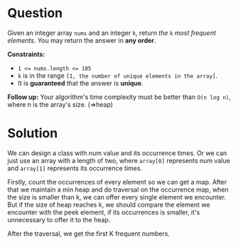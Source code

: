 # Question

Given an integer array `nums` and an integer `k`, return *the* `k` *most frequent elements*. You may return the answer in **any order**.

**Constraints:**

- `1 <= nums.length <= 105`
- `k` is in the range `[1, the number of unique elements in the array]`.
- It is **guaranteed** that the answer is **unique**.

**Follow up:** Your algorithm's time complexity must be better than `O(n log n)`, where n is the array's size. (=>heap)

# Solution

We can design a class with num value and its occurrence times. Or we can just use an array with a length of two, where `array[0]` represents num value and `array[1]` represents its occurrence times.

Firstly, count the occurrences of every element so we can get a map. After that we maintain a min heap and do traversal on the occurrence map, when the size is smaller than k, we can offer every single element we encounter. But if the size of heap reaches k, we should compare the element we encounter with the peek element, if its occurrences is smaller, it's unnecessary to offer it to the heap.

After the traversal, we get the first K frequent numbers.

